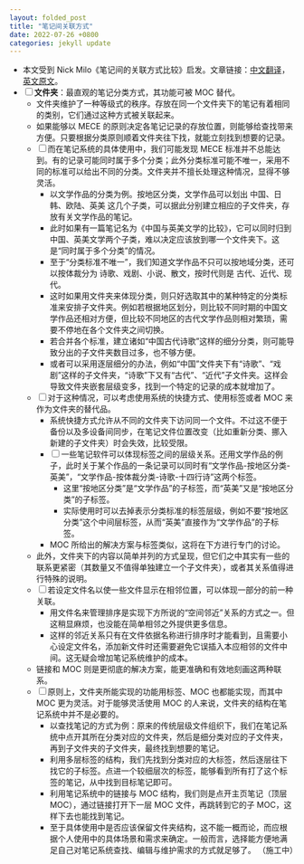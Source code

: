 ```yaml
---
layout: folded_post
title: "笔记间关联方式"
date: 2022-07-26 +0800
categories: jekyll update
---
```


* 本文受到 Nick Milo《笔记间的关联方式比较》启发。文章链接：[中文翻译](https://zhuanlan.zhihu.com/p/373862260)，[英文原文](https://medium.com/@nickmilo22/in-what-ways-can-we-form-useful-relationships-between-notes-9b9ec46973c6)。
* <input type="checkbox" name="fchk" id="fold2"><label for="fold2">**文件夹**：最直观的笔记分类方式，其功能可被 MOC 替代。</label>
	* 文件夹维护了一种等级式的秩序。存放在同一个文件夹下的笔记有着相同的类别，它们通过这种方式被关联起来。
	* 如果能够以 MECE 的原则决定各笔记记录的存放位置，则能够给查找带来方便。只要根据分类原则顺着文件夹往下找，就能立刻找到想要的记录。
	* <input type="checkbox" name="fchk" id="fold5"><label for="fold5">而在笔记系统的具体使用中，我们可能发现 MECE 标准并不总能达到。有的记录可能同时属于多个分类；此外分类标准可能不唯一，采用不同的标准可以给出不同的分类。文件夹并不擅长处理这种情况，显得不够灵活。</label>
		* 以文学作品的分类为例。按地区分类，文学作品可以划出 中国、日韩、欧陆、英美 这几个子类，可以据此分别建立相应的子文件夹，存放有关文学作品的笔记。
		* 此时如果有一篇笔记名为《中国与英美文学的比较》，它可以同时归到中国、英美文学两个子类，难以决定应该放到哪一个文件夹下。这是“同时属于多个分类”的情况。
		* 至于“分类标准不唯一”，我们知道文学作品不只可以按地域分类，还可以按体裁分为 诗歌、戏剧、小说、散文，按时代则是 古代、近代、现代。
		* 这时如果用文件夹来体现分类，则只好选取其中的某种特定的分类标准来安排子文件夹。例如若根据地区划分，则比较不同时期的中国文学作品还相对方便，但比较不同地区的古代文学作品则相对繁琐，需要不停地在各个文件夹之间切换。
		* 若合并各个标准，建立诸如“中国古代诗歌”这样的细分分类，则可能导致分出的子文件夹数目过多，也不够方便。
		* 或者可以采用逐层细分的办法，例如“中国”文件夹下有“诗歌”、“戏剧”这样的子文件夹，“诗歌”下又有“古代”、“近代”子文件夹。这样会导致文件夹嵌套层级变多，找到一个特定的记录的成本就增加了。
	* <input type="checkbox" name="fchk" id="fold12"><label for="fold12">对于这种情况，可以考虑使用系统的快捷方式、使用标签或者 MOC 来作为文件夹的替代品。</label>
		* 系统快捷方式允许从不同的文件夹下访问同一个文件。不过这不便于备份以及多设备间同步，在笔记文件位置改变（比如重新分类、挪入新建的子文件夹）时会失效，比较受限。
		* <input type="checkbox" name="fchk" id="fold14"><label for="fold14">一些笔记软件可以体现标签之间的层级关系。还用文学作品的例子，此时关于某个作品的一条记录可以同时有“文学作品-按地区分类-英美”，“文学作品-按体裁分类-诗歌-十四行诗”这两个标签。</label>
			* 这里“按地区分类”是“文学作品”的子标签，而“英美”又是“按地区分类”的子标签。
			* 实际使用时可以去掉表示分类标准的标签层级，例如不要“按地区分类”这个中间层标签，从而“英美”直接作为“文学作品”的子标签。
		* MOC 所给出的解决方案与标签类似，这将在下方进行专门的讨论。
	* 此外，文件夹下的内容以简单并列的方式呈现，但它们之中其实有一些的联系更紧密（其数量又不值得单独建立一个子文件夹），或者其关系值得进行特殊的说明。
	* <input type="checkbox" name="fchk" id="fold19"><label for="fold19">若设定文件名以使一些文件显示在相邻位置，可以体现一部分的前一种关联。</label>
		* 用文件名来管理排序是实现下方所说的“空间邻近”关系的方式之一。但这稍显麻烦，也没能在简单相邻之外提供更多信息。
		* 这样的邻近关系只有在文件依据名称进行排序时才能看到，且需要小心设定文件名，添加新文件时还需要避免它误插入本应相邻的文件中间。这无疑会增加笔记系统维护的成本。
	*  链接和 MOC 则是更彻底的解决方案，能更准确和有效地刻画这两种联系。
		<!-- * 它既能方便地维护空间邻近关系，也能添加额外的文字来对其间的关系进行更为细致的描述。下方专门讨论 MOC 时将进行更细致的分析。 -->
	* <input type="checkbox" name="fchk" id="fold24"><label for="fold24">原则上，文件夹所能实现的功能用标签、MOC 也都能实现，而其中 MOC 更为灵活。对于能够灵活使用 MOC 的人来说，文件夹的结构在笔记系统中并不是必要的。</label>
		* 以查找笔记的方式为例：原来的传统层级文件组织下，我们在笔记系统中点开其所在分类对应的文件夹，然后是细分类对应的子文件夹，再到子文件夹的子文件夹，最终找到想要的笔记。
		* 利用多层标签的结构，我们先找到分类对应的大标签，然后逐层往下找它的子标签。点进一个较细层次的标签，能够看到所有打了这个标签的笔记，从中找到目标笔记即可。
		* 利用笔记系统中的链接与 MOC 结构，我们则是点开主页笔记（顶层 MOC），通过链接打开下一层 MOC 文件，再跳转到它的子 MOC，这样下去也能找到笔记。
		* 至于具体使用中是否应该保留文件夹结构，这不能一概而论，而应根据个人使用中的具体场景和需求来确定。一般而言，选择能方便地满足自己对笔记系统查找、编辑与维护需求的方式就足够了。
（施工中）
